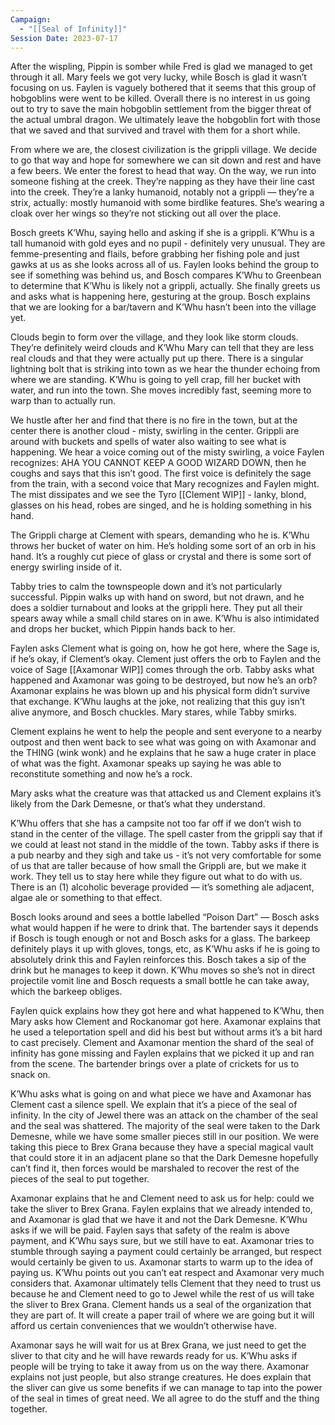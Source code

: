 ```yaml
---
Campaign:
  - "[[Seal of Infinity]]"
Session Date: 2023-07-17
---
```

After the wispling, Pippin is somber while Fred is glad we managed to get through it all. Mary feels we got very lucky, while Bosch is glad it wasn’t focusing on us. Faylen is vaguely bothered that it seems that this group of hobgoblins were went to be killed. Overall there is no interest in us going out to try to save the main hobgoblin settlement from the bigger threat of the actual umbral dragon. We ultimately leave the hobgoblin fort with those that we saved and that survived and travel with them for a short while.

From where we are, the closest civilization is the grippli village. We decide to go that way and hope for somewhere we can sit down and rest and have a few beers. We enter the forest to head that way. On the way, we run into someone fishing at the creek. They’re napping as they have their line cast into the creek. They’re a lanky humanoid, notably not a grippli — they’re a strix, actually: mostly humanoid with some birdlike features. She’s wearing a cloak over her wings so they’re not sticking out all over the place.

Bosch greets K’Whu, saying hello and asking if she is a grippli. K’Whu is a tall humanoid with gold eyes and no pupil - definitely very unusual. They are femme-presenting and flails, before grabbing her fishing pole and just gawks at us as she looks across all of us. Faylen looks behind the group to see if something was behind us, and Bosch compares K’Whu to Greenbean to determine that K’Whu is likely not a grippli, actually. She finally greets us and asks what is happening here, gesturing at the group. Bosch explains that we are looking for a bar/tavern and K’Whu hasn’t been into the village yet.

Clouds begin to form over the village, and they look like storm clouds. They’re definitely weird clouds and K’Whu Mary can tell that they are less real clouds and that they were actually put up there. There is a singular lightning bolt that is striking into town as we hear the thunder echoing from where we are standing. K’Whu is going to yell crap, fill her bucket with water, and run into the town. She moves incredibly fast, seeming more to warp than to actually run.

We hustle after her and find that there is no fire in the town, but at the center there is another cloud - misty, swirling in the center. Grippli are around with buckets and spells of water also waiting to see what is happening. We hear a voice coming out of the misty swirling, a voice Faylen recognizes: AHA YOU CANNOT KEEP A GOOD WIZARD DOWN, then he coughs and says that this isn’t good. The first voice is definitely the sage from the train, with a second voice that Mary recognizes and Faylen might. The mist dissipates and we see the Tyro [[Clement WIP]] - lanky, blond, glasses on his head, robes are singed, and he is holding something in his hand.

The Grippli charge at Clement with spears, demanding who he is. K’Whu throws her bucket of water on him. He’s holding some sort of an orb in his hand. It’s a roughly cut piece of glass or crystal and there is some sort of energy swirling inside of it.

Tabby tries to calm the townspeople down and it’s not particularly successful. Pippin walks up with hand on sword, but not drawn, and he does a soldier turnabout and looks at the grippli here. They put all their spears away while a small child stares on in awe. K’Whu is also intimidated and drops her bucket, which Pippin hands back to her.

Faylen asks Clement what is going on, how he got here, where the Sage is, if he’s okay, if Clement’s okay. Clement just offers the orb to Faylen and the voice of Sage [[Axamonar WIP]]  comes through the orb. Tabby asks what happened and Axamonar was going to be destroyed, but now he’s an orb? Axamonar explains he was blown up and his physical form didn’t survive that exchange. K’Whu laughs at the joke, not realizing that this guy isn’t alive anymore, and Bosch chuckles. Mary stares, while Tabby smirks.

Clement explains he went to help the people and sent everyone to a nearby outpost and then went back to see what was going on with Axamonar and the THING (wink wonk) and he explains that he saw a huge crater in place of what was the fight. Axamonar speaks up saying he was able to reconstitute something and now he’s a rock.

Mary asks what the creature was that attacked us and Clement explains it’s likely from the Dark Demesne, or that’s what they understand.

K’Whu offers that she has a campsite not too far off if we don’t wish to stand in the center of the village. The spell caster from the grippli say that if we could at least not stand in the middle of the town. Tabby asks if there is a pub nearby and they sigh and take us - it’s not very comfortable for some of us that are taller because of how small the Grippli are, but we make it work. They tell us to stay here while they figure out what to do with us. There is an (1) alcoholic beverage provided — it’s something ale adjacent, algae ale or something to that effect.

Bosch looks around and sees a bottle labelled “Poison Dart” — Bosch asks what would happen if he were to drink that. The bartender says it depends if Bosch is tough enough or not and Bosch asks for a glass. The barkeep definitely plays it up with gloves, tongs, etc, as K’Whu asks if he is going to absolutely drink this and Faylen reinforces this. Bosch takes a sip of the drink but he manages to keep it down. K’Whu moves so she’s not in direct projectile vomit line and Bosch requests a small bottle he can take away, which the barkeep obliges.

Faylen quick explains how they got here and what happened to K’Whu, then Mary asks how Clement and Rockanomar got here. Axamonar explains that he used a teleportation spell and did his best but without arms it’s a bit hard to cast precisely. Clement and Axamonar mention the shard of the seal of infinity has gone missing and Faylen explains that we picked it up and ran from the scene. The bartender brings over a plate of crickets for us to snack on.

K’Whu asks what is going on and what piece we have and Axamonar has Clement cast a silence spell. We explain that it’s a piece of the seal of infinity. In the city of Jewel there was an attack on the chamber of the seal and the seal was shattered. The majority of the seal were taken to the Dark Demesne, while we have some smaller pieces still in our position. We were taking this piece to Brex Grana because they have a special magical vault that could store it in an adjacent plane so that the Dark Demesne hopefully can’t find it, then forces would be marshaled to recover the rest of the pieces of the seal to put together.

Axamonar explains that he and Clement need to ask us for help: could we take the sliver to Brex Grana. Faylen explains that we already intended to, and Axamonar is glad that we have it and not the Dark Demesne. K’Whu asks if we will be paid. Faylen says that safety of the realm is above payment, and K’Whu says sure, but we still have to eat. Axamonar tries to stumble through saying a payment could certainly be arranged, but respect would certainly be given to us. Axamonar starts to warm up to the idea of paying us. K’Whu points out you can’t eat respect and Axamonar very much considers that. Axamonar ultimately tells Clement that they need to trust us because he and Clement need to go to Jewel while the rest of us will take the sliver to Brex Grana. Clement hands us a seal of the organization that they are part of. It will create a paper trail of where we are going but it will afford us certain conveniences that we wouldn’t otherwise have.

Axamonar says he will wait for us at Brex Grana, we just need to get the sliver to that city and he will have rewards ready for us. K’Whu asks if people will be trying to take it away from us on the way there. Axamonar explains not just people, but also strange creatures. He does explain that the sliver can give us some benefits if we can manage to tap into the power of the seal in times of great need. We all agree to do the stuff and the thing together.
